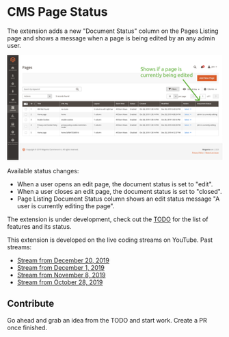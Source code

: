 # CMS Page Status

The extension adds a new "Document Status" column on the Pages Listing page and shows a message when a page is being edited by an any admin user.

![Page Status](docs/page-status.png)


Available status changes:
* When a user opens an edit page, the document status is set to "edit".
* When a user closes an edit page, the document status is set to "closed".
* Page Listing Document Status column shows an edit status message "A user is currently editing the page".

The extension is under development, check out the [TODO](TODO.md) for the list of features and its status.

This extension is developed on the live coding streams on YouTube.
Past streams:
* [Stream from December 20, 2019](https://www.youtube.com/watch?v=ZnHZeXfJma4)
* [Stream from December 1, 2019](https://www.youtube.com/watch?v=lULJpQY2w0Q)
* [Stream from November 8, 2019](https://www.youtube.com/watch?v=sH0s-P3qwq8)
* [Stream from October 28, 2019](https://www.youtube.com/watch?v=Bso6kXpucdY)


## Contribute
Go ahead and grab an idea from the TODO and start work. Create a PR once finished.